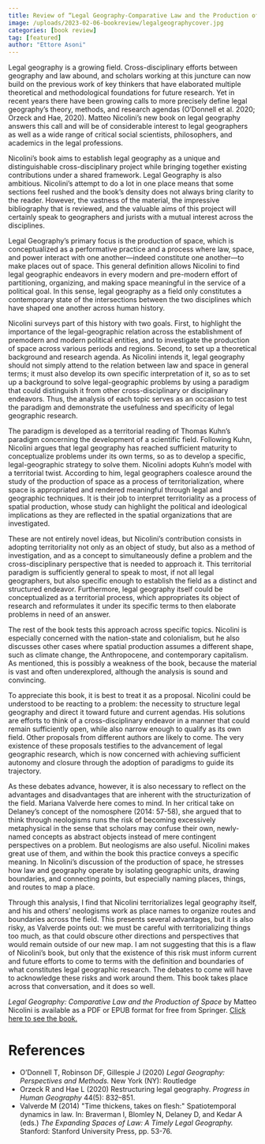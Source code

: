 ```yaml
---
title: Review of “Legal Geography-Comparative Law and the Production of Space” by Matteo Nicolini
image: /uploads/2023-02-06-bookreview/legalgeographycover.jpg
categories: [book review]
tag: [featured]
author: "Ettore Asoni"
---
```


Legal geography is a growing field. Cross-disciplinary efforts between geography and law abound, and scholars working at this juncture can now build on the previous work of key thinkers that have elaborated multiple theoretical and methodological foundations for future research. Yet in recent years there have been growing calls to more precisely define legal geography’s theory, methods, and research agendas (O’Donnell et al. 2020; Orzeck and Hae, 2020). Matteo Nicolini’s new book on legal geography answers this call and will be of considerable interest to legal geographers as well as a wide range of critical social scientists, philosophers, and academics in the legal professions.

Nicolini’s book aims to establish legal geography as a unique and distinguishable cross-disciplinary project while bringing together existing contributions under a shared framework. Legal Geography is also ambitious. Nicolini’s attempt to do a lot in one place means that some sections feel rushed and the book’s density does not always bring clarity to the reader. However, the vastness of the material, the impressive bibliography that is reviewed, and the valuable aims of this project will certainly speak to geographers and jurists with a mutual interest across the disciplines.

Legal Geography’s primary focus is the production of space, which is conceptualized as a performative practice and a process where law, space, and power interact with one another—indeed constitute one another—to make places out of space. This general definition allows Nicolini to find legal geographic endeavors in every modern and pre-modern effort of partitioning, organizing, and making space meaningful in the service of a political goal. In this sense, legal geography as a field only constitutes a contemporary state of the intersections between the two disciplines which have shaped one another across human history.

Nicolini surveys part of this history with two goals. First, to highlight the importance of the legal-geographic relation across the establishment of premodern and modern political entities, and to investigate the production of space across various periods and regions. Second, to set up a theoretical background and research agenda. As Nicolini intends it, legal geography should not simply attend to the relation between law and space in general terms; it must also develop its own specific interpretation of it, so as to set up a background to solve legal-geographic problems by using a paradigm that could distinguish it from other cross-disciplinary or disciplinary endeavors. Thus, the analysis of each topic serves as an occasion to test the paradigm and demonstrate the usefulness and specificity of legal geographic research.

The paradigm is developed as a territorial reading of Thomas Kuhn’s paradigm concerning the development of a scientific field. Following Kuhn, Nicolini argues that legal geography has reached sufficient maturity to conceptualize problems under its own terms, so as to develop a specific, legal-geographic strategy to solve them. Nicolini adopts Kuhn’s model with a territorial twist. According to him, legal geographers coalesce around the study of the production of space as a process of territorialization, where space is appropriated and rendered meaningful through legal and geographic techniques. It is their job to interpret territoriality as a process of spatial production, whose study can highlight the political and ideological implications as they are reflected in the spatial organizations that are investigated. 

These are not entirely novel ideas, but Nicolini’s contribution consists in adopting territoriality not only as an object of study, but also as a method of investigation, and as a concept to simultaneously define a problem and the cross-disciplinary perspective that is needed to approach it. This territorial paradigm is sufficiently general to speak to most, if not all legal geographers, but also specific enough to establish the field as a distinct and structured endeavor. Furthermore, legal geography itself could be conceptualized as a territorial process, which appropriates its object of research and reformulates it under its specific terms to then elaborate problems in need of an answer.

The rest of the book tests this approach across specific topics. Nicolini is especially concerned with the nation-state and colonialism, but he also discusses other cases where spatial production assumes a different shape, such as climate change, the Anthropocene, and contemporary capitalism. As mentioned, this is possibly a weakness of the book, because the material is vast and often underexplored, although the analysis is sound and convincing. 

To appreciate this book, it is best to treat it as a proposal. Nicolini could be understood to be reacting to a problem: the necessity to structure legal geography and direct it toward future and current agendas. His solutions are efforts to think of a cross-disciplinary endeavor in a manner that could remain sufficiently open, while also narrow enough to qualify as its own field. Other proposals from different authors are likely to come. The very existence of these proposals testifies to the advancement of legal geographic research, which is now concerned with achieving sufficient autonomy and closure through the adoption of paradigms to guide its trajectory.

As these debates advance, however, it is also necessary to reflect on the advantages and disadvantages that are inherent with the structurization of the field. Mariana Valverde here comes to mind. In her critical take on Delaney’s concept of the nomosphere (2014: 57-58), she argued that to think through neologisms runs the risk of becoming excessively metaphysical in the sense that scholars may confuse their own, newly-named concepts as abstract objects instead of mere contingent perspectives on a problem. But neologisms are also useful. Nicolini makes great use of them, and within the book this practice conveys a specific meaning. In Nicolini’s discussion of the production of space, he stresses how law and geography operate by isolating geographic units, drawing boundaries, and connecting points, but especially naming places, things, and routes to map a place. 

Through this analysis, I find that Nicolini territorializes legal geography itself, and his and others’ neologisms work as place names to organize routes and boundaries across the field. This presents several advantages, but it is also risky, as Valverde points out: we must be careful with territorializing things too much, as that could obscure other directions and perspectives that would remain outside of our new map. I am not suggesting that this is a flaw of Nicolini’s book, but only that the existence of this risk must inform current and future efforts to come to terms with the definition and boundaries of what constitutes legal geographic research. The debates to come will have to acknowledge these risks and work around them. This book takes place across that conversation, and it does so well.

*Legal Geography: Comparative Law and the Production of Space* by Matteo Nicolini is available as a PDF or EPUB format for free from Springer. [Click here to see the book.](https://link.springer.com/book/10.1007/978-3-031-19410-8)

# References

- O’Donnell T, Robinson DF, Gillespie J (2020) *Legal Geography: Perspectives and Methods.* New York (NY): Routledge
- Orzeck R and Hae L (2020) Restructuring legal geography. *Progress in Human Geography* 44(5): 832–851. 
- Valverde M (2014) "Time thickens, takes on flesh:" Spatiotemporal dynamics in law. In: Braverman I, Blomley N, Delaney D, and Kedar A (eds.) *The Expanding Spaces of Law: A Timely Legal Geography.* Stanford: Stanford University Press, pp. 53-76.

